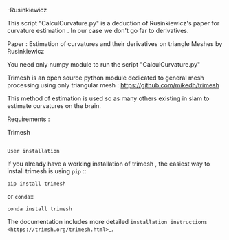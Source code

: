 -Rusinkiewicz

This script "CalculCurvature.py" is a deduction of Rusinkiewicz's paper for curvature estimation . In our case we don't go far to derivatives.

Paper : Estimation of curvatures and their derivatives on triangle Meshes by Rusinkiewicz

You need only numpy module to run the script "CalculCurvature.py"



Trimesh is an open source python module dedicated to general mesh processing using only triangular mesh : 
https://github.com/mikedh/trimesh

This method of estimation is used so as many others existing in slam to estimate curvatures on the brain.

Requirements :

Trimesh
~~~~~~~~~~~~~~~~~

User installation
~~~~~~~~~~~~~~~~~

If you already have a working installation of trimesh ,
the easiest way to install trimesh is using ``pip``   ::

    pip install trimesh

or ``conda``::

    conda install trimesh

The documentation includes more detailed `installation instructions <https://trimsh.org/trimesh.html>`_.

  
